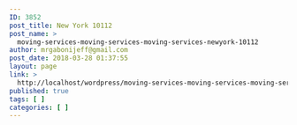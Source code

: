 ```yaml
---
ID: 3852
post_title: New York 10112
post_name: >
  moving-services-moving-services-moving-services-newyork-10112
author: mrgabonijeff@gmail.com
post_date: 2018-03-28 01:37:55
layout: page
link: >
  http://localhost/wordpress/moving-services-moving-services-moving-services-newyork-10112/
published: true
tags: [ ]
categories: [ ]
---
```

